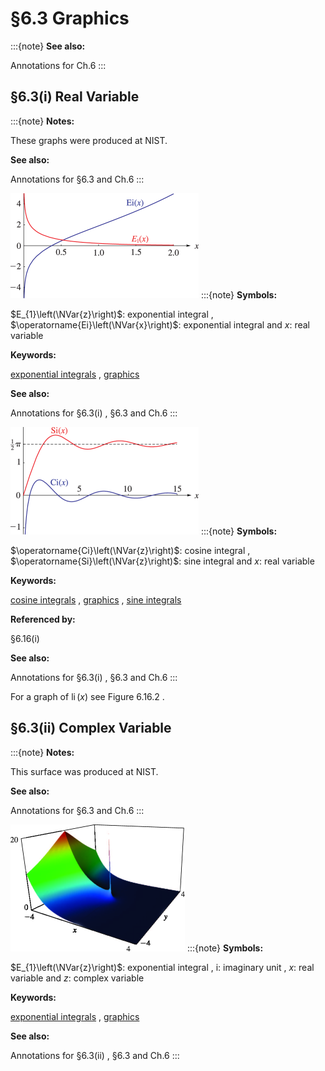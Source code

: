 # §6.3 Graphics

:::{note}
**See also:**

Annotations for Ch.6
:::


## §6.3(i) Real Variable

:::{note}
**Notes:**

These graphs were produced at NIST.

**See also:**

Annotations for §6.3 and Ch.6
:::

<a id="F1"></a>

![Figure 6.3.1: The exponential integrals $E_{1}\left(x\right)$ and $\operatorname{Ei}\left(x\right)$ , $0<x\leq 2$ .](../html/6/3/F1.png)
:::{note}
**Symbols:**

$E_{1}\left(\NVar{z}\right)$: exponential integral , $\operatorname{Ei}\left(\NVar{x}\right)$: exponential integral and $x$: real variable

**Keywords:**

[exponential integrals](http://dlmf.nist.gov/search/search?q=exponential%20integrals) , [graphics](http://dlmf.nist.gov/search/search?q=graphics)

**See also:**

Annotations for §6.3(i) , §6.3 and Ch.6
:::

<a id="F2"></a>

![Figure 6.3.2: The sine and cosine integrals $\operatorname{Si}\left(x\right),\operatorname{Ci}\left(x\right)$ , $0\leq x\leq 15$ .](../html/6/3/F2.png)
:::{note}
**Symbols:**

$\operatorname{Ci}\left(\NVar{z}\right)$: cosine integral , $\operatorname{Si}\left(\NVar{z}\right)$: sine integral and $x$: real variable

**Keywords:**

[cosine integrals](http://dlmf.nist.gov/search/search?q=cosine%20integrals) , [graphics](http://dlmf.nist.gov/search/search?q=graphics) , [sine integrals](http://dlmf.nist.gov/search/search?q=sine%20integrals)

**Referenced by:**

§6.16(i)

**See also:**

Annotations for §6.3(i) , §6.3 and Ch.6
:::

For a graph of $\operatorname{li}\left(x\right)$ see Figure 6.16.2 .


## §6.3(ii) Complex Variable

:::{note}
**Notes:**

This surface was produced at NIST.

**See also:**

Annotations for §6.3 and Ch.6
:::

<a id="F3"></a>

![Figure 6.3.3: $|E_{1}\left(x+iy\right)|$ , $-4\leq x\leq 4$ , $-4\leq y\leq 4$ . Principal value. There is a cut along the negative real axis. Also, $|E_{1}\left(z\right)|\to\infty$ logarithmically as $z\to 0$ . 3D Help](../html/6/3/F3.png)
:::{note}
**Symbols:**

$E_{1}\left(\NVar{z}\right)$: exponential integral , $\mathrm{i}$: imaginary unit , $x$: real variable and $z$: complex variable

**Keywords:**

[exponential integrals](http://dlmf.nist.gov/search/search?q=exponential%20integrals) , [graphics](http://dlmf.nist.gov/search/search?q=graphics)

**See also:**

Annotations for §6.3(ii) , §6.3 and Ch.6
:::
